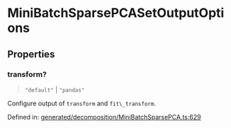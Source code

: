 # MiniBatchSparsePCASetOutputOptions

## Properties

### transform?

> `"default"` \| `"pandas"`

Configure output of `transform` and `fit\_transform`.

Defined in:  [generated/decomposition/MiniBatchSparsePCA.ts:629](https://github.com/transitive-bullshit/scikit-learn-ts/blob/122b3c0/packages/sklearn/src/generated/decomposition/MiniBatchSparsePCA.ts#L629)
